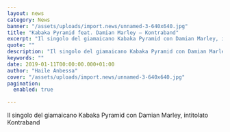 ```yaml
---
layout: news
category: News
banner: "/assets/uploads/import.news/unnamed-3-640x640.jpg"
title: "Kabaka Pyramid feat. Damian Marley – Kontraband"
excerpt: "Il singolo del giamaicano Kabaka Pyramid con Damian Marley, intitolato Kontraband"
quote: ""
description: "Il singolo del giamaicano Kabaka Pyramid con Damian Marley, intitolato Kontraband"
keywords: ""
date: 2019-01-11T00:00:00.000+01:00
author: "Haile Anbessa"
cover: "/assets/uploads/import.news/unnamed-3-640x640.jpg"
pagination:
  enabled: true

---
```


Il singolo del giamaicano Kabaka Pyramid con Damian Marley, intitolato Kontraband